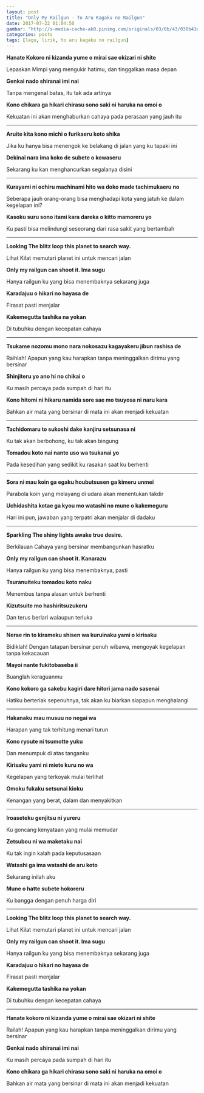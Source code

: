 ```yaml
---
layout: post
title: "Only My Railgun - To Aru Kagaku no Railgun"
date: 2017-07-22 01:04:50
gambar: "http://s-media-cache-ak0.pinimg.com/originals/03/0b/43/030b43ed3aa4f6268d6d000bcea9c257.jpg"
categories: posts
tags: [lagu, lirik, to aru kagaku no railgun]
---
```


**Hanate Kokoro ni kizanda yume o mirai sae okizari ni shite**

Lepaskan Mimpi yang mengukir hatimu, dan tinggalkan masa depan

**Genkai nado shiranai imi nai**

Tanpa mengenal batas, itu tak ada artinya

**Kono chikara ga hikari chirasu sono saki ni haruka na omoi o**

Kekuatan ini akan menghaburkan cahaya pada perasaan yang jauh itu

****



**Aruite kita kono michi o furikaeru koto shika**

Jika ku hanya bisa menengok ke belakang di jalan yang ku tapaki ini

**Dekinai nara ima koko de subete o kowaseru**

Sekarang ku kan menghancurkan segalanya disini

****



**Kurayami ni ochiru machinami hito wa doko made tachimukaeru no**

Seberapa jauh orang-orang bisa menghadapi kota yang jatuh ke dalam kegelapan ini?

**Kasoku suru sono itami kara dareka o kitto mamoreru yo**

Ku pasti bisa melindungi seseorang dari rasa sakit yang bertambah

****


**Looking The blitz loop this planet to search way.**

Lihat Kilat memutari planet ini untuk mencari jalan

**Only my railgun can shoot it. Ima sugu**

Hanya railgun ku yang bisa menembaknya sekarang juga

**Karadajuu o hikari no hayasa de**

Firasat pasti menjalar

**Kakemegutta tashika na yokan**

Di tubuhku dengan kecepatan cahaya

****



**Tsukame nozomu mono nara nokosazu kagayakeru jibun rashisa de**

Raihlah! Apapun yang kau harapkan tanpa meninggalkan dirimu yang bersinar

**Shinjiteru yo ano hi no chikai o**

Ku masih percaya pada sumpah di hari itu

**Kono hitomi ni hikaru namida sore sae mo tsuyosa ni naru kara**

Bahkan air mata yang bersinar di mata ini akan menjadi kekuatan

****



**Tachidomaru to sukoshi dake kanjiru setsunasa ni**

Ku tak akan berbohong, ku tak akan bingung

**Tomadou koto nai nante uso wa tsukanai yo**

Pada kesedihan yang sedikit ku rasakan saat ku berhenti

****



**Sora ni mau koin ga egaku houbutsusen ga kimeru unmei**

Parabola koin yang melayang di udara akan menentukan takdir

**Uchidashita kotae ga kyou mo watashi no mune o kakemeguru**

Hari ini pun, jawaban yang terpatri akan menjalar di dadaku

****



**Sparkling The shiny lights awake true desire.**

Berkilauan Cahaya yang bersinar membangunkan hasratku

**Only my railgun can shoot it. Kanarazu**

Hanya railgun ku yang bisa menembaknya, pasti

**Tsuranuiteku tomadou koto naku**

Menembus tanpa alasan untuk berhenti

**Kizutsuite mo hashiritsuzukeru**

Dan terus berlari walaupun terluka

****



**Nerae rin to kirameku shisen wa kuruinaku yami o kirisaku**

Bidiklah! Dengan tatapan bersinar penuh wibawa, mengoyak kegelapan tanpa kekacauan

**Mayoi nante fukitobaseba ii**

Buanglah keraguanmu

**Kono kokoro ga sakebu kagiri dare hitori jama nado sasenai**

Hatiku berteriak sepenuhnya, tak akan ku biarkan siapapun menghalangi

****



**Hakanaku mau musuu no negai wa**

Harapan yang tak terhitung menari turun

**Kono ryoute ni tsumotte yuku**

Dan menumpuk di atas tanganku

**Kirisaku yami ni miete kuru no wa**

Kegelapan yang terkoyak mulai terlihat

**Omoku fukaku setsunai kioku**

Kenangan yang berat, dalam dan menyakitkan

****



**Iroaseteku genjitsu ni yureru**

Ku goncang kenyataan yang mulai memudar

**Zetsubou ni wa maketaku nai**

Ku tak ingin kalah pada keputusasaan

**Watashi ga ima watashi de aru koto**

Sekarang inilah aku

**Mune o hatte subete hokoreru**

Ku bangga dengan penuh harga diri

****



**Looking The blitz loop this planet to search way.**

Lihat Kilat memutari planet ini untuk mencari jalan

**Only my railgun can shoot it. Ima sugu**

Hanya railgun ku yang bisa menembaknya sekarang juga

**Karadajuu o hikari no hayasa de**

Firasat pasti menjalar

**Kakemegutta tashika na yokan**

Di tubuhku dengan kecepatan cahaya

****



**Hanate kokoro ni kizanda yume o mirai sae okizari ni shite**

Railah! Apapun yang kau harapkan tanpa meninggalkan dirimu yang bersinar

**Genkai nado shiranai imi nai**

Ku masih percaya pada sumpah di hari itu

**Kono chikara ga hikari chirasu sono saki ni haruka na omoi o**

Bahkan air mata yang bersinar di mata ini akan menjadi kekuatan

